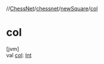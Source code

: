 //[ChessNet](../../../index.md)/[chessnet](../index.md)/[newSquare](index.md)/[col](col.md)

# col

[jvm]\
val [col](col.md): [Int](https://kotlinlang.org/api/latest/jvm/stdlib/kotlin/-int/index.html)
